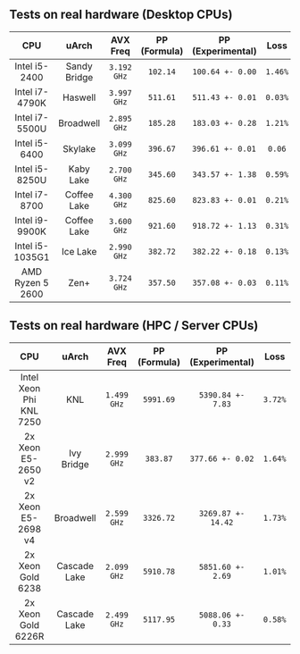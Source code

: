 ## Tests on real hardware (Desktop CPUs)

| CPU              | uArch        | AVX Freq     | PP (Formula) | PP (Experimental) | Loss    |
|:----------------:|:------------:|:------------:|:------------:|:-----------------:|:-------:|
| Intel i5-2400    | Sandy Bridge | `3.192 GHz`  | `102.14`     | `100.64 +- 0.00`  | `1.46%` |
| Intel i7-4790K   | Haswell      | `3.997 GHz`  | `511.61`     | `511.43 +- 0.01`  | `0.03%` |
| Intel i7-5500U   | Broadwell    | `2.895 GHz`  | `185.28`     | `183.03 +- 0.28`  | `1.21%` |
| Intel i5-6400    | Skylake      | `3.099 GHz`  | `396.67`     | `396.61 +- 0.01 ` | `0.06`  |
| Intel i5-8250U   | Kaby Lake    | `2.700 GHz`  | `345.60`     | `343.57 +- 1.38`  | `0.59%` |
| Intel i7-8700    | Coffee Lake  | `4.300 GHz`  | `825.60`     | `823.83 +- 0.01`  | `0.21%` |
| Intel i9-9900K   | Coffee Lake  | `3.600 GHz`  | `921.60`     | `918.72 +- 1.13`  | `0.31%` |
| Intel i5-1035G1  | Ice Lake     | `2.990 GHz`  | `382.72`     | `382.22 +- 0.18`  | `0.13%` |
| AMD Ryzen 5 2600 | Zen+         | `3.724 GHz`  | `357.50`     | `357.08 +- 0.03`  | `0.11%` |

## Tests on real hardware (HPC / Server CPUs)
| CPU                     | uArch        | AVX Freq     | PP (Formula) | PP (Experimental)  | Loss     |
|:-----------------------:|:------------:|:------------:|:------------:|:------------------:|:--------:|
| Intel Xeon Phi KNL 7250 | KNL          | `1.499 GHz`  | `5991.69`    | `5390.84 +- 7.83`  | `3.72%`  |
| 2x Xeon E5-2650 v2      | Ivy Bridge   | `2.999 GHz`  | `383.87`     | `377.66 +- 0.02`   | `1.64%`  |
| 2x Xeon E5-2698 v4      | Broadwell    | `2.599 GHz`  | `3326.72`    | `3269.87 +- 14.42` | `1.73%`  |
| 2x Xeon Gold 6238       | Cascade Lake | `2.099 GHz`  | `5910.78`    | `5851.60 +- 2.69`  | `1.01%`  |
| 2x Xeon Gold 6226R      | Cascade Lake | `2.499 GHz`  | `5117.95`    | `5088.06 +- 0.33`  | `0.58%`  |
